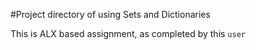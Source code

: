 #Project directory of using Sets and Dictionaries

This is ALX based assignment, as completed by 
this `user`
